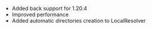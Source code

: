 * Added back support for 1.20.4
* Improved performance
* Added automatic directories creation to LocalResolver